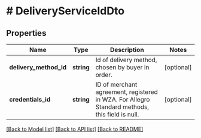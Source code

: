 # # DeliveryServiceIdDto

## Properties

Name | Type | Description | Notes
------------ | ------------- | ------------- | -------------
**delivery_method_id** | **string** | Id of delivery method, chosen by buyer in order. | [optional]
**credentials_id** | **string** | ID of merchant agreement, registered in WZA. For Allegro Standard methods, this field is null. | [optional]

[[Back to Model list]](../../README.md#models) [[Back to API list]](../../README.md#endpoints) [[Back to README]](../../README.md)
